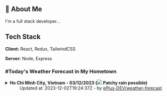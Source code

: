 ## 🚀 About Me
I'm a full stack developer...


## Tech Stack

**Client:** React, Redux, TailwindCSS

**Server:** Node, Express

### #Today's Weather Forecast in My Hometown



<details>
    <summary><b>Ho Chi Minh City, Vietnam - 03/12/2023 (<img src="https://cdn.weatherapi.com/weather/64x64/day/176.png" /> Patchy rain possible)</b>
    </summary>

    
<table>
    <tr>
        <th>Hour</th>
        
    </tr>
    <tr>
        <th>Weather</th>
        
    </tr>
    <tr>
        <th>Condition</th>
        
    </tr>
    <tr>
        <th>Temperature</th>
        
    </tr>
    <tr>
        <th>Wind</th>
        
    </tr>
</table>

</details>

<div align="right">
    Updated at: 2023-12-02T19:24:37Z - by <a target="_blank"
        href="https://github.com/ePlus-DEV/weather-forecast">ePlus-DEV/weather-forecast</a>
</div>